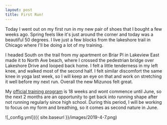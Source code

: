 ```yaml
---
layout: post
title: First Run!
---
```


Today I went out on my first run in my new pair of shoes that I bought a few weeks ago. Spring feels like it's just around the corner and today was a beautiful 50 degrees. I live just a few blocks from the lakeshore trail in Chicago where I'll be doing a lot of my training.

I headed South on the trail from my apartment on Briar Pl in Lakeview East made it to North Ave beach, where I crossed the pedestrian bridge over Lakeshore Drive and looped back home. I felt a little tenderness in my left knee, and walked most of the second half. I felt similar discomfort the same knee in yoga last week, so I will keep an eye on that and work on stretching it well before my next run. Overall the new Mizunos felt great.

My [official training program](https://www.halhigdon.com/training-programs/marathon-training/novice-1-marathon/) is 18 weeks and wont commence until June, so the next 2 months are an opportunity to get back into running shape after not running regularly since high school. During this period, I will be working to focus on my form and breathing, so it comes as second nature in June.

![_config.yml]({{ site.baseurl }}/images/2019-4-7.png)